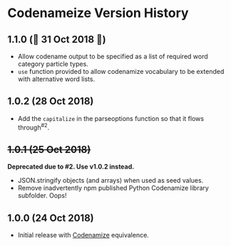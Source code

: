 # Codenameize Version History

## 1.1.0 (🎃 31 Oct 2018 🎃)

- Allow codename output to be specified as a list of required word category particle types.
- `use` function provided to allow codenamize vocabulary to be extended with alternative word lists.

## 1.0.2 (28 Oct 2018)

- Add the `capitalize` in the parseoptions function so that it flows through<sup>#2</sup>.

## ~~1.0.1 (25 Oct 2018)~~

**Deprecated due to #2. Use v1.0.2 instead.**

- JSON.stringify objects (and arrays) when used as seed values.
- Remove inadvertently npm published Python Codenamize library subfolder. Oops!

## 1.0.0 (24 Oct 2018)

- Initial release with [Codenamize](https://github.com/jjmontesl/codenamize) equivalence.
